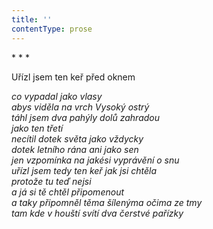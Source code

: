 ```yaml
---
title: ''
contentType: prose
---
```


\* \* \*

Uřízl jsem ten keř před oknem

_co vypadal jako vlasy  
abys viděla na vrch Vysoký ostrý  
táhl jsem dva pahýly dolů zahradou  
jako ten třetí  
necítil dotek světa jako vždycky  
dotek letního rána ani jako sen  
jen vzpomínka na jakési vyprávění o snu  
uřízl jsem tedy ten keř jak jsi chtěla  
protože tu teď nejsi  
a já si tě chtěl připomenout  
a taky připomněl těma šílenýma očima ze tmy  
tam kde v houští svítí dva čerstvé pařízky_
